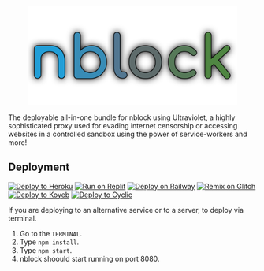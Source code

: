 <p align="center"><img src="https://raw.githubusercontent.com/nine4x/nblock/main/public/nblock.svg" height="200"></p>

The deployable all-in-one bundle for nblock using Ultraviolet, a highly sophisticated proxy used for evading internet censorship or accessing websites in a controlled sandbox using the power of service-workers and more!

## Deployment

[![Deploy to Heroku](https://binbashbanana.github.io/deploy-buttons/buttons/remade/heroku.svg)](https://heroku.com/deploy/?template=https://github.com/nine4x/nblock)
[![Run on Replit](https://binbashbanana.github.io/deploy-buttons/buttons/remade/replit.svg)](https://replit.com/github/nine4x/nblock)
[![Deploy on Railway](https://binbashbanana.github.io/deploy-buttons/buttons/remade/railway.svg)](https://github.com/nine4x/nblock/wiki/Deploy-to-Railway)
[![Remix on Glitch](https://binbashbanana.github.io/deploy-buttons/buttons/remade/glitch.svg)](https://glitch.com/edit/#!/import/github/nine4x/nblock)
[![Deploy to Koyeb](https://binbashbanana.github.io/deploy-buttons/buttons/remade/koyeb.svg)](https://app.koyeb.com/deploy?type=git&repository=github.com/nine4x/nblock&branch=main&name=nblock)
[![Deploy to Cyclic](https://binbashbanana.github.io/deploy-buttons/buttons/remade/cyclic.svg)](https://deploy.cyclic.app/nine4x/nblock)

If you are deploying to an alternative service or to a server, to deploy via terminal.

1. Go to the `TERMINAL`.
2. Type `npm install`.
3. Type `npm start`.
4. nblock shoould start running on port 8080.
